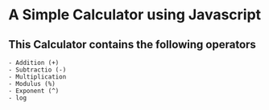 # A Simple Calculator using Javascript
## This Calculator contains the following operators
    - Addition (+)
    - Subtractio (-)
    - Multiplication
    - Modulus (%)
    - Exponent (^)
    - log
